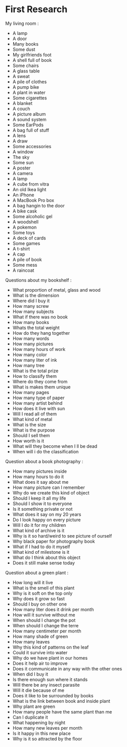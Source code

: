 # First Research

My living room :

- A lamp
- A door
- Many books
- Some dust
- My girlfriends foot
- A shell full of book
- Some chairs
- A glass table 
- A sweat
- A pile of clothes
- A pump bike
- A plant in water
- Some cigarettes
- A blanket
- A couch
- A picture album
- A sound system
- Some EarPods
- A bag full of stuff
- A lens 
- A draw
- Some accessories
- A window
- The sky
- Some sun
- A poster 
- A camera
- A lamp
- A cube from vitra
- An old Ikea light
- An iPhone
- A MacBook Pro box
- A bag hangin to the door
- A bike cask
- Some alcoholic gel
- A woodshell
- A pokemon
- Some toys
- A deck of cards
- Some games 
- A t-shirt
- A cap
- A pile of book
- Some mess
- A raincoat


Questions about my bookshelf :

- What proportion of metal, glass and wood
- What is the dimension
- Where did I buy it
- How many screw
- How many subjects
- What if there was no book
- How many books
- Whats the total weight
- How do they hang together
- How many words
- How many pictures
- How many hours of work
- How many color
- How many liter of ink
- How many tree
- What is the total prize
- How to classify them
- Where do they come from
- What is makes them unique
- How many pages
- How many type of paper
- How many artist behind
- How does it live with sun
- Will I read all of them
- What kind of metal
- What is the size 
- What is the purpose 
- Should I sell them 
- How worth is it
- What will they become when I ll be dead
- When will i do the classification


Question about a book photography :

- How many pictures inside
- How many hours to do it
- What does it say about me
- How many picture can I remember 
- Why do we create this kind of object
- Should I keep it all my life
- Should I show it to everyone
- Is it something private or not
- What does it say on my 20 years
- Do I look happy on every picture
- Will I do it for my children 
- What kind of archive is it
- Why is it so hard/weird to see picture of ourself
- Why black paper for photography book
- What if I had to do it myself
- What kind of milestone is it
- What do I think about this object
- Does it still make sense today


Question about a green plant :

- How long will it live
- What is the smell of this plant
- Why is it soft on the top only
- Why does it grow so fast
- Should I buy on other one
- How many liter does it drink per month
- How will it survive without me
- When should I change the pot
- When should I change the terre
- How many centimeter per month
- How many shade of green
- How many leaves
- Why this kind of patterns on the leaf
- Could it survive into water
- Why do we have plant in our homes
- Does it help air to improve 
- Does it communicate in any way with the other ones
- When did I buy it 
- Is there enough sun where it stands
- Will there be any insect parasite
- Will it die because of me
- Does it like to be surrounded by books
- What is the link between book and inside plant
- Why plant are green
- How many people have the same plant than me
- Can I duplicate it
- What happening by night
- How many new leaves per month
- Is it happy in this new place
- Why is it so attracted by the floor
